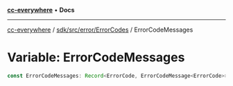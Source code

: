 [**cc-everywhere**](../../../../../index.md) • **Docs**

***

[cc-everywhere](../../../../../index.md) / [sdk/src/error/ErrorCodes](../index.md) / ErrorCodeMessages

# Variable: ErrorCodeMessages

```ts
const ErrorCodeMessages: Record<ErrorCode, ErrorCodeMessage<ErrorCode>>;
```
